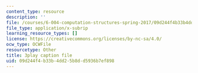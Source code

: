 ```yaml
---
content_type: resource
description: ''
file: /courses/6-004-computation-structures-spring-2017/09d244f4b33b4dd25b8dd5936b7ef898_BZX8qSrMNyo.srt
file_type: application/x-subrip
learning_resource_types: []
license: https://creativecommons.org/licenses/by-nc-sa/4.0/
ocw_type: OCWFile
resourcetype: Other
title: 3play caption file
uid: 09d244f4-b33b-4dd2-5b8d-d5936b7ef898
---
```

